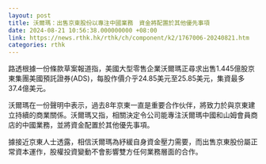```yaml
---
layout: post
title: 沃爾瑪：出售京東股份以專注中國業務　資金將配置於其他優先事項
date: 2024-08-21 10:56:38.000000000 +08:00
link: https://news.rthk.hk/rthk/ch/component/k2/1767006-20240821.htm
categories: rthk
---
```


路透根據一份條款草案報道指，美國大型零售企業沃爾瑪正尋求出售1.445億股京東集團美國預託證券(ADS)，每股作價介乎24.85美元至25.85美元，集資最多37.4億美元。

沃爾瑪在一份聲明中表示，過去8年京東一直是重要合作伙伴，將致力於與京東建立持續的商業關係。沃爾瑪又指，相關決定令公司能專注沃爾瑪中國和山姆會員商店的中國業務，並將資金配置於其他優先事項。

據接近京東人士透露，相信沃爾瑪為紓緩自身資金壓力需要，而出售京東股份屬正常資本運作，股權投資變動不會影響雙方任何業務層面的合作。
